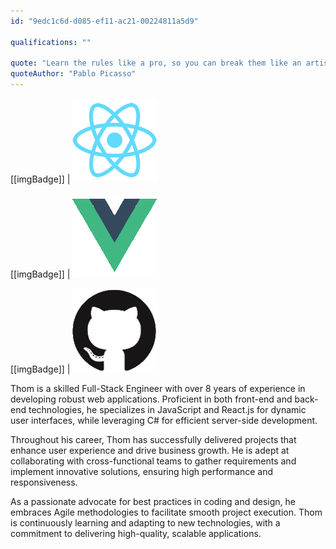 ```yaml
---
id: "9edc1c6d-d085-ef11-ac21-00224811a5d9"

qualifications: ""

quote: "Learn the rules like a pro, so you can break them like an artist."
quoteAuthor: "Pablo Picasso"
---
```

[[imgBadge]]
| ![Developer-react](../badges/Developer-react.png)

[[imgBadge]]
| ![Developer-vuejs](../badges/Developer-vuejs.png)

[[imgBadge]]
| ![Developer Github](../badges/Developer-github.png)

Thom is a skilled Full-Stack Engineer with over 8 years of experience in developing robust web applications. Proficient in both front-end and back-end technologies, he specializes in JavaScript and React.js for dynamic user interfaces, while leveraging C# for efficient server-side development.

Throughout his career, Thom has successfully delivered projects that enhance user experience and drive business growth. He is adept at collaborating with cross-functional teams to gather requirements and implement innovative solutions, ensuring high performance and responsiveness.

As a passionate advocate for best practices in coding and design, he embraces Agile methodologies to facilitate smooth project execution. Thom is continuously learning and adapting to new technologies, with a commitment to delivering high-quality, scalable applications.

